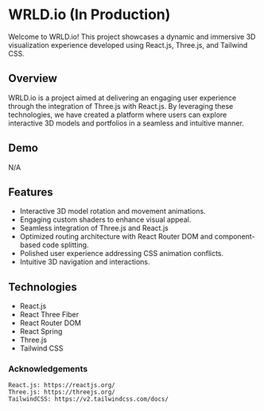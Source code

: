 # WRLD.io (In Production)

Welcome to WRLD.io! This project showcases a dynamic and immersive 3D visualization experience developed using React.js, Three.js, and Tailwind CSS.

## Overview

WRLD.io is a project aimed at delivering an engaging user experience through the integration of Three.js with React.js. By leveraging these technologies, we have created a platform where users can explore interactive 3D models and portfolios in a seamless and intuitive manner.

## Demo
N/A

## Features

* Interactive 3D model rotation and movement animations.
* Engaging custom shaders to enhance visual appeal.
* Seamless integration of Three.js and React.js
* Optimized routing architecture with React Router DOM and component-based code splitting.
* Polished user experience addressing CSS animation conflicts.
* Intuitive 3D navigation and interactions.

## Technologies

* React.js
* React Three Fiber
* React Router DOM
* React Spring
* Three.js
* Tailwind CSS

### Acknowledgements

    React.js: https://reactjs.org/
    Three.js: https://threejs.org/
    TailwindCSS: https://v2.tailwindcss.com/docs/
